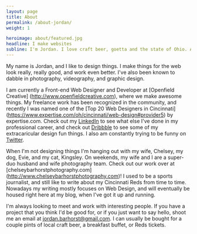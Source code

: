 ```yaml
---
layout: page
title: About
permalink: /about-jordan/
weight: 1

heroimage: about/featured.jpg
headline: I make websites
subline: I'm Jordan. I love craft beer, goetta and the state of Ohio. Above all else, I love designing for the web.
---
```


My name is Jordan, and I like to design things. I make things for the web look really, really good, and work even better. I've also been known to dabble in photography, videography, and graphic design. 

I am currently a Front-end Web Designer and Developer at [Openfield Creative] (http://www.openfieldcreative.com), where we make awesome things. My freelance work has been recognized in the community, and recently I was named one of the [Top 20 Web Designers in Cincinnati] (https://www.expertise.com/oh/cincinnati/web-design#provider5) by expertise.com. Check out my [LinkedIn](https://www.linkedin.com/in/jordanbarhorst) to see what else I've done in my professional career, and check out [Dribbble](http://www.dribbble.com/jordanbarhorst) to see some of my extracaricular design fun things. I also am constantly trying to be funny on [Twitter](http://www.twitter.com/JordanBarhorst).

When I'm not designing things I'm hanging out with my wife, Chelsey, my dog, Evie, and my cat, Kingsley. On weekends, my wife and I are a super-duo husband and wife photography team. Check out our work over at [chelseybarhorstphotography.com] (http://www.chelseybarhorstphotography.com)! I used to be a sports journalist, and still like to write about my Cincinnati Reds from time to time. Nowadays my writing mostly focuses on Web Design, and will eventually be housed right here at my blog, when I've got it up and running.

I'm always looking to meet and work with interesting people. If you have a project that you think I'd be good for, or if you just want to say hello, shoot me an email at [jordan.barhorst@gmail.com](mailto:jordan.barhorst@gmail.com). I can usually be bought for a couple pints of local craft beer, a breakfast buffet, or Reds tickets.
